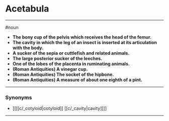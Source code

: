 # Acetabula
---
#noun
- **The bony cup of the pelvis which receives the head of the femur.**
- **The cavity in which the leg of an insect is inserted at its articulation with the body.**
- **A sucker of the sepia or cuttlefish and related animals.**
- **The large posterior sucker of the leeches.**
- **One of the lobes of the placenta in ruminating animals.**
- **(Roman Antiquities) A vinegar cup.**
- **(Roman Antiquities) The socket of the hipbone.**
- **(Roman Antiquities) A measure of about one eighth of a pint.**
---
### Synonyms
- [[[[c/_cotyloid|cotyloid]] [[c/_cavity|cavity]]]]
---

